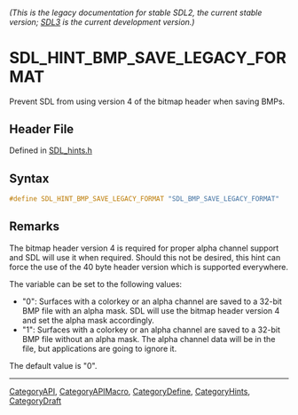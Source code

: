 ###### (This is the legacy documentation for stable SDL2, the current stable version; [SDL3](https://wiki.libsdl.org/SDL3/) is the current development version.)
# SDL_HINT_BMP_SAVE_LEGACY_FORMAT

Prevent SDL from using version 4 of the bitmap header when saving BMPs.

## Header File

Defined in [SDL_hints.h](https://github.com/libsdl-org/SDL/blob/SDL2/include/SDL_hints.h)

## Syntax

```c
#define SDL_HINT_BMP_SAVE_LEGACY_FORMAT "SDL_BMP_SAVE_LEGACY_FORMAT"
```

## Remarks

The bitmap header version 4 is required for proper alpha channel support
and SDL will use it when required. Should this not be desired, this hint
can force the use of the 40 byte header version which is supported
everywhere.

The variable can be set to the following values:

- "0": Surfaces with a colorkey or an alpha channel are saved to a 32-bit
  BMP file with an alpha mask. SDL will use the bitmap header version 4 and
  set the alpha mask accordingly.
- "1": Surfaces with a colorkey or an alpha channel are saved to a 32-bit
  BMP file without an alpha mask. The alpha channel data will be in the
  file, but applications are going to ignore it.

The default value is "0".

----
[CategoryAPI](CategoryAPI), [CategoryAPIMacro](CategoryAPIMacro), [CategoryDefine](CategoryDefine), [CategoryHints](CategoryHints), [CategoryDraft](CategoryDraft)


